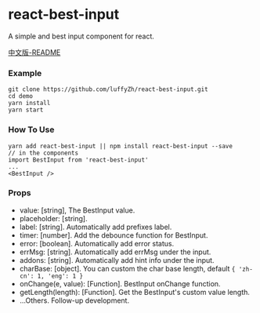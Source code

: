 # react-best-input
A simple and best input component for react.

[中文版-README](https://github.com/luffyZh/react-best-input/blob/master/README-ZHCN.md)

### Example
```
git clone https://github.com/luffyZh/react-best-input.git
cd demo
yarn install
yarn start
```
### How To Use
```
yarn add react-best-input || npm install react-best-input --save
// in the components
import BestInput from 'react-best-input'
...
<BestInput />
```
### Props
  - value: [string], The BestInput value.
  - placeholder: [string].
  - label: [string]. Automatically add prefixes label.
  - timer: [number]. Add the debounce function for BestInput.
  - error: [boolean]. Automatically add error status.
  - errMsg: [string]. Automatically add errMsg under the input.
  - addons: [string]. Automatically add hint info under the input.
  - charBase: [object]. You can custom the char base length, default `{ 'zh-cn': 1, 'eng': 1 }`
  - onChange(e, value): [Function]. BestInput onChange function.
  - getLength(length): [Function]. Get the BestInput's custom value length.
  - ...Others. Follow-up development. 
